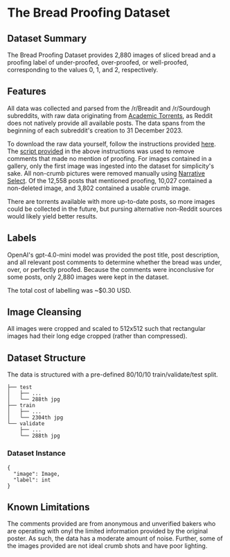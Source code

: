 
# The Bread Proofing Dataset

## Dataset Summary

The Bread Proofing Dataset provides 2,880 images of sliced bread and a proofing label of under-proofed, over-proofed, 
or well-proofed, corresponding to the values 0, 1, and 2, respectively. 

## Features
All data was collected and parsed from the /r/Breadit and /r/Sourdough subreddits, with raw data originating from 
[Academic Torrents](https://academictorrents.com/details/56aa49f9653ba545f48df2e33679f014d2829c10), as Reddit does not natively provide all available posts. The data spans from the 
beginning of each subreddit's creation to 31 December 2023. 

To download the raw data yourself, follow the instructions provided [here](https://www.reddit.com/r/pushshift/comments/1akrhg3/).
The [script provided](https://github.com/Watchful1/PushshiftDumps/blob/master/scripts/filter_file.py) in the 
above instructions was used to remove comments that made no mention of proofing. For images contained in a gallery, only the
first image was ingested into the dataset for simplicity's sake. All non-crumb pictures were removed manually using 
[Narrative Select](https://narrative.so/select). Of the 12,558 posts that mentioned proofing, 10,027 contained a non-deleted
image, and 3,802 contained a usable crumb image.

There are torrents available with more up-to-date posts, so more images could be collected in the future, but pursing 
alternative non-Reddit sources would likely yield better results. 

## Labels

OpenAI's gpt-4.0-mini model was provided the post title, post description, and all relevant post comments to
determine whether the bread was under, over, or perfectly proofed. Because the comments were inconclusive for some
posts, only 2,880 images were kept in the dataset. 

The total cost of labelling was ~$0.30 USD. 

## Image Cleansing 

All images were cropped and scaled to 512x512 such that rectangular images
had their long edge cropped (rather than compressed).

## Dataset Structure

The data is structured with a pre-defined 80/10/10 train/validate/test split. 

```
├── test
│   ├── ...
│   └── 288th jpg
├── train
│   ├── ...
│   └── 2304th jpg
└── validate
    ├── ... 
    └── 288th jpg
```

### Dataset Instance

```
{
  "image": Image,
  "label": int
}
```

## Known Limitations

The comments provided are from anonymous and unverified bakers who are operating with onyl the limited
information provided by the original poster. As such, the data has a moderate amount of noise. 
Further, some of the images provided are not ideal crumb shots and have poor lighting. 